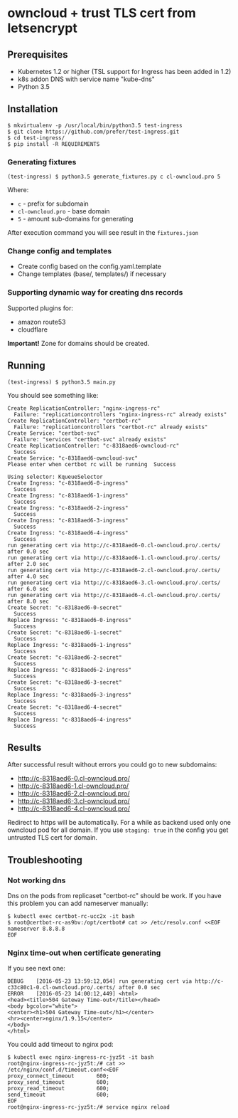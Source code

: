 # owncloud + trust TLS cert from letsencrypt 

## Prerequisites
* Kubernetes 1.2 or higher (TSL support for Ingress has been added in 1.2)
* k8s addon DNS with service name "kube-dns"
* Python 3.5

## Installation

```
$ mkvirtualenv -p /usr/local/bin/python3.5 test-ingress
$ git clone https://github.com/prefer/test-ingress.git
$ cd test-ingress/
$ pip install -R REQUIREMENTS
```

### Generating fixtures

```
(test-ingress) $ python3.5 generate_fixtures.py c cl-owncloud.pro 5
```
Where:
* `c` - prefix for subdomain
* `cl-owncloud.pro` - base domain
* `5` - amount sub-domains for generating

After execution command you will see result in the `fixtures.json`

### Change config and templates

* Create config based on the config.yaml.template
* Change templates (base/, templates/) if necessary

### Supporting dynamic way for creating dns records

Supported plugins for:

* amazon route53
* cloudflare

**Important!** Zone for domains should be created.

## Running 

```
(test-ingress) $ python3.5 main.py
```

You should see something like:
```
Create ReplicationController: "nginx-ingress-rc"
  Failure: "replicationcontrollers "nginx-ingress-rc" already exists"
Create ReplicationController: "certbot-rc"
  Failure: "replicationcontrollers "certbot-rc" already exists"
Create Service: "certbot-svc"
  Failure: "services "certbot-svc" already exists"
Create ReplicationController: "c-8318aed6-owncloud-rc"
  Success
Create Service: "c-8318aed6-owncloud-svc"
Please enter when certbot rc will be running  Success

Using selector: KqueueSelector
Create Ingress: "c-8318aed6-0-ingress"
  Success
Create Ingress: "c-8318aed6-1-ingress"
  Success
Create Ingress: "c-8318aed6-2-ingress"
  Success
Create Ingress: "c-8318aed6-3-ingress"
  Success
Create Ingress: "c-8318aed6-4-ingress"
  Success
run generating cert via http://c-8318aed6-0.cl-owncloud.pro/.certs/ after 0.0 sec
run generating cert via http://c-8318aed6-1.cl-owncloud.pro/.certs/ after 2.0 sec
run generating cert via http://c-8318aed6-2.cl-owncloud.pro/.certs/ after 4.0 sec
run generating cert via http://c-8318aed6-3.cl-owncloud.pro/.certs/ after 6.0 sec
run generating cert via http://c-8318aed6-4.cl-owncloud.pro/.certs/ after 8.0 sec
Create Secret: "c-8318aed6-0-secret"
  Success
Replace Ingress: "c-8318aed6-0-ingress"
  Success
Create Secret: "c-8318aed6-1-secret"
  Success
Replace Ingress: "c-8318aed6-1-ingress"
  Success
Create Secret: "c-8318aed6-2-secret"
  Success
Replace Ingress: "c-8318aed6-2-ingress"
  Success
Create Secret: "c-8318aed6-3-secret"
  Success
Replace Ingress: "c-8318aed6-3-ingress"
  Success
Create Secret: "c-8318aed6-4-secret"
  Success
Replace Ingress: "c-8318aed6-4-ingress"
  Success
```

## Results

After successful result without errors you could go to new subdomains:

* http://c-8318aed6-0.cl-owncloud.pro/
* http://c-8318aed6-1.cl-owncloud.pro/
* http://c-8318aed6-2.cl-owncloud.pro/
* http://c-8318aed6-3.cl-owncloud.pro/
* http://c-8318aed6-4.cl-owncloud.pro/

Redirect to https will be automatically.
For a while as backend used only one owncloud pod for all domain.
If you use `staging: true` in the config you get untrusted TLS cert for domain.


## Troubleshooting

### Not working dns
Dns on the pods from replicaset "certbot-rc" should be work. If you have this problem you can add nameserver manually:
```
$ kubectl exec certbot-rc-ucc2x -it bash
$ root@certbot-rc-as9bv:/opt/certbot# cat >> /etc/resolv.conf <<EOF
nameserver 8.8.8.8
EOF
```

### Nginx time-out when certificate generating

If you see next one:
```
DEBUG    [2016-05-23 13:59:12,054] run generating cert via http://c-c33c80c1-0.cl-owncloud.pro/.certs/ after 0.0 sec
ERROR    [2016-05-23 14:00:12,449] <html>
<head><title>504 Gateway Time-out</title></head>
<body bgcolor="white">
<center><h1>504 Gateway Time-out</h1></center>
<hr><center>nginx/1.9.15</center>
</body>
</html>
```

You could add timeout to nginx pod:
```
$ kubectl exec nginx-ingress-rc-jyz5t -it bash
root@nginx-ingress-rc-jyz5t:/# cat >> /etc/nginx/conf.d/timeout.conf<<EOF
proxy_connect_timeout       600;
proxy_send_timeout          600;
proxy_read_timeout          600;
send_timeout                600;
EOF
root@nginx-ingress-rc-jyz5t:/# service nginx reload 
```
